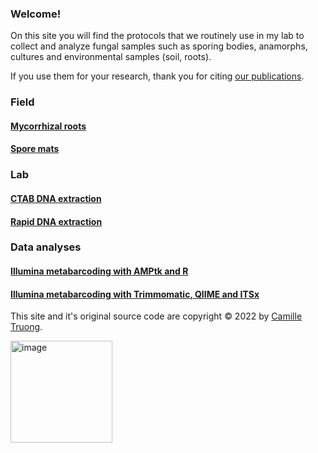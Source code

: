 ### Welcome!

On this site you will find the protocols that we routinely use in my lab to collect and analyze fungal samples such as sporing bodies, anamorphs, cultures and environmental samples (soil, roots).

If you use them for your research, thank you for citing [our publications](https://www.researchgate.net/profile/Camille-Truong/publications).


### Field

#### [Mycorrhizal roots](myco_roots.md)
#### [Spore mats](sporemat.md)

### Lab

#### [CTAB DNA extraction](CTAB.md)
#### [Rapid DNA extraction](rapidDNA.md)

### Data analyses

#### [Illumina metabarcoding with AMPtk and R](https://github.com/Royal-Botanic-Gardens-Victoria/VicMicrobiome)
#### [Illumina metabarcoding with Trimmomatic, QIIME and ITSx](https://github.com/camillethuyentruong/Illumina_paired_end)



This site and it's original source code are copyright © 2022 by [Camille Truong](https://camilletruong.wixsite.com/home).

[<img width="163" alt="image" src="https://user-images.githubusercontent.com/46766469/185002098-bc6b860a-9cbd-4127-92ba-3b76c5547dc6.png">](https://twitter.com/intent/follow?original_referer=https%3A%2F%2Fpublish.twitter.com%2F&ref_src=twsrc%5Etfw%7Ctwcamp%5Ebuttonembed%7Ctwterm%5Efollow%7Ctwgr%5ECamilleTruong3&region=follow_link&screen_name=CamilleTruong3)
